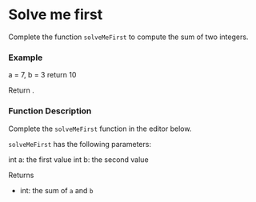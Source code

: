 # Solve me first

Complete the function `solveMeFirst` to compute the sum of two integers.

### Example
a = 7, b = 3
return 10

Return .

### Function Description

Complete the `solveMeFirst` function in the editor below.

`solveMeFirst` has the following parameters:

int a: the first value
int b: the second value

Returns
- int: the sum of `a` and `b`